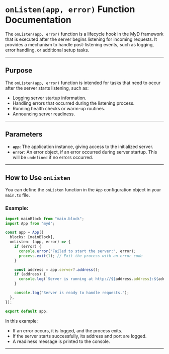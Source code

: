 # `onListen(app, error)` Function Documentation

The `onListen(app, error)` function is a lifecycle hook in the MyD framework that is executed after the server begins listening for incoming requests. It provides a mechanism to handle post-listening events, such as logging, error handling, or additional setup tasks.

---

## Purpose

The `onListen(app, error)` function is intended for tasks that need to occur after the server starts listening, such as:

* Logging server startup information.
* Handling errors that occurred during the listening process.
* Running health checks or warm-up routines.
* Announcing server readiness.

---

## Parameters

* **`app`**: The application instance, giving access to the initialized server.
* **`error`**: An error object, if an error occurred during server startup. This will be `undefined` if no errors occurred.

---

## How to Use `onListen`

You can define the `onListen` function in the `App` configuration object in your `main.ts` file.

### Example:

```ts
import mainBlock from "main.block";
import App from "myd";

const app = App({
  blocks: [mainBlock],
  onListen: (app, error) => {
    if (error) {
      console.error("Failed to start the server:", error);
      process.exit(1); // Exit the process with an error code
    }

    const address = app.server?.address();
    if (address) {
      console.log(`Server is running at http://${address.address}:${address.port}`);
    }

    console.log("Server is ready to handle requests.");
  },
});

export default app;
```

In this example:

* If an error occurs, it is logged, and the process exits.
* If the server starts successfully, its address and port are logged.
* A readiness message is printed to the console.

---

